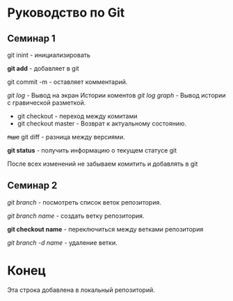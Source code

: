 # Руководство по Git

## Семинар 1
 git inint - инициализировать

**git add** - добавляет в git

 git commit -m - оставляет комментарий.

*git log* - Вывод на экран Истории коментов
*git log graph* - Вывод истории с гравической разметкой.

* git checkout - переход между комитами
* git checkout master - Возврат к актуальному состоянию.

~~пше~~ git diff - разница между версиями.

__git status__ - получить информацию о текущем статусе git

После всех изменений не забываем комитить и добавлять в git

## Семинар 2
*git branch* - посмотреть список веток репозитория.

*git branch name* - создать ветку репозитория.

__git checkout name__ - переключиться между ветками репозитория

_git branch -d name_ - удаление ветки. 

# Конец

Эта строка добавлена в локальный репозиторий. 

